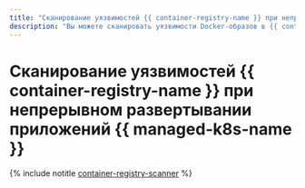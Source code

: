 ```yaml
---
title: "Сканирование уязвимостей {{ container-registry-name }} при непрерывном развертывании приложений {{ managed-k8s-name }}"
description: "Вы можете сканировать уязвимости Docker-образов в {{ container-registry-full-name }} при непрерывном развертывании приложений {{ managed-k8s-full-name }} через {{ GL }}."
---
```


# Сканирование уязвимостей {{ container-registry-name }} при непрерывном развертывании приложений {{ managed-k8s-name }}

{% include notitle [container-registry-scanner](../../_tutorials/cr-scanner-with-k8s-and-gitlab.md) %}